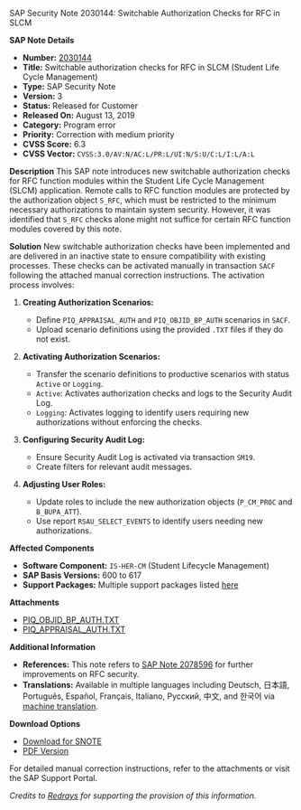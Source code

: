 SAP Security Note 2030144: Switchable Authorization Checks for RFC in SLCM

**SAP Note Details**
- **Number:** [2030144](https://me.sap.com/notes/2030144)
- **Title:** Switchable authorization checks for RFC in SLCM (Student Life Cycle Management)
- **Type:** SAP Security Note
- **Version:** 3
- **Status:** Released for Customer
- **Released On:** August 13, 2019
- **Category:** Program error
- **Priority:** Correction with medium priority
- **CVSS Score:** 6.3
- **CVSS Vector:** `CVSS:3.0/AV:N/AC:L/PR:L/UI:N/S:U/C:L/I:L/A:L`

**Description**
This SAP note introduces new switchable authorization checks for RFC function modules within the Student Life Cycle Management (SLCM) application. Remote calls to RFC function modules are protected by the authorization object `S_RFC`, which must be restricted to the minimum necessary authorizations to maintain system security. However, it was identified that `S_RFC` checks alone might not suffice for certain RFC function modules covered by this note.

**Solution**
New switchable authorization checks have been implemented and are delivered in an inactive state to ensure compatibility with existing processes. These checks can be activated manually in transaction `SACF` following the attached manual correction instructions. The activation process involves:

1. **Creating Authorization Scenarios:**
   - Define `PIQ_APPRAISAL_AUTH` and `PIQ_OBJID_BP_AUTH` scenarios in `SACF`.
   - Upload scenario definitions using the provided `.TXT` files if they do not exist.

2. **Activating Authorization Scenarios:**
   - Transfer the scenario definitions to productive scenarios with status `Active` or `Logging`.
   - `Active`: Activates authorization checks and logs to the Security Audit Log.
   - `Logging`: Activates logging to identify users requiring new authorizations without enforcing the checks.

3. **Configuring Security Audit Log:**
   - Ensure Security Audit Log is activated via transaction `SM19`.
   - Create filters for relevant audit messages.

4. **Adjusting User Roles:**
   - Update roles to include the new authorization objects (`P_CM_PROC` and `B_BUPA_ATT`).
   - Use report `RSAU_SELECT_EVENTS` to identify users needing new authorizations.

**Affected Components**
- **Software Component:** `IS-HER-CM` (Student Lifecycle Management)
- **SAP Basis Versions:** 600 to 617
- **Support Packages:** Multiple support packages listed [here](https://me.sap.com/supportpackage/SAPK-60026INISPSCA)

**Attachments**
- [PIQ_OBJID_BP_AUTH.TXT](https://me.sap.com/support/sapnotes/public/services/attachment.htm?iv_key=012006153200000597452014&iv_version=0003&iv_guid=7D088C9CBCC79A458537FCC207EBCA3D)
- [PIQ_APPRAISAL_AUTH.TXT](https://me.sap.com/support/sapnotes/public/services/attachment.htm?iv_key=012006153200000597452014&iv_version=0003&iv_guid=CA32998B23793746BD28F9F94B4C9949)

**Additional Information**
- **References:** This note refers to [SAP Note 2078596](https://me.sap.com/notes/2078596) for further improvements on RFC security.
- **Translations:** Available in multiple languages including Deutsch, 日本語, Português, Español, Français, Italiano, Русский, 中文, and 한국어 via [machine translation](https://me.sap.com/notes/2030144/D).

**Download Options**
- [Download for SNOTE](https://notesdownloads.sap.com/note/0040000012068542017)
- [PDF Version](https://me.sap.com/support/sfm/notes/print/0002030144?language=en-US&token=0A71848F35A5DBC20533E4CEE9984286)

For detailed manual correction instructions, refer to the attachments or visit the SAP Support Portal.

*Credits to [Redrays](https://redrays.io) for supporting the provision of this information.*
